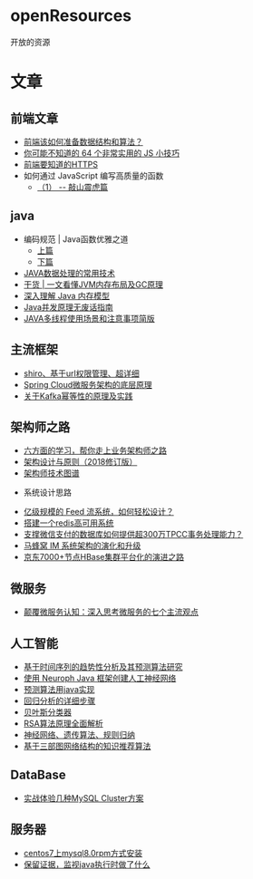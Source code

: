 # openResources
开放的资源
# 文章
## 前端文章
* [前端该如何准备数据结构和算法？](https://juejin.im/post/5d5b307b5188253da24d3cd1) 
* [你可能不知道的 64 个非常实用的 JS 小技巧](https://mp.weixin.qq.com/s/Uohu68WSaCmsjSbrP3pUfw)
* [前端要知道的HTTPS](https://mp.weixin.qq.com/s/DIFf8VjduO5rviHkgR_8lg)
* 如何通过 JavaScript 编写高质量的函数 
  - [（1） -- 敲山震虎篇](https://mp.weixin.qq.com/s/7lCK9cHmunvYlbm7Xi7JxQ)

## java
* 编码规范 | Java函数优雅之道 
  - [上篇](https://mp.weixin.qq.com/s?__biz=MzIwMDY0Nzk2Mw==&mid=2650320574&idx=1&sn=129d0dc069563bf269f9428532af41c0&chksm=8ef5facab98273dcd4e05797e71fad6439d5976047f3079f1c0556aaf5bdd019bb7177362709&scene=21#wechat_redirect)
  - [下篇](https://mp.weixin.qq.com/s/aI9w3PqWW2-CdFzjqN8HSw)
* [JAVA数据处理的常用技术](https://mp.weixin.qq.com/s?__biz=MzUzNjAxODg4MQ==&mid=2247484928&idx=1&sn=dc3ce3b2f4c76cb712d384843e241cc8)
* [干货 | 一文看懂JVM内存布局及GC原理](https://mp.weixin.qq.com/s/9xGsz5TpTSN0LxeOdNV8zA)
* [深入理解 Java 内存模型](https://mp.weixin.qq.com/s/YIaeYc1XE-iN62XzvXKI6Q)
* [Java并发原理无废话指南](https://mp.weixin.qq.com/s?__biz=MzIxMjAzMDA1MQ==&mid=2648945421&idx=1&sn=98b9c1b5fa004ec49d1f9f0484185c38#rd)
* [JAVA多线程使用场景和注意事项简版](https://mp.weixin.qq.com/s/d9zHIXsSA8olmNA89kpHvQ)


## 主流框架
* [shiro、基于url权限管理、超详细](https://blog.csdn.net/qq_36125138/article/details/83046844)
* [Spring Cloud微服务架构的底层原理](https://mp.weixin.qq.com/s/mOk0KuEWQUiugyRA3-FXwg)
* [关于Kafka幂等性的原理及实践](https://mp.weixin.qq.com/s/9DtA5pluqzY-UM0M1VuhCw)

## 架构师之路
* [六方面的学习，帮你走上业务架构师之路](https://mp.weixin.qq.com/s/X1OqFzP5MMJPewFzhURlWQ)
* [架构设计与原则（2018修订版）](https://www.rowkey.me/blog/2018/09/20/arch-new/?hmsr=toutiao.io&utm_medium=toutiao.io&utm_source=toutiao.io)
* [架构师技术图谱](https://github.com/toutiaoio/awesome-architecture)
- 系统设计思路
* [亿级规模的 Feed 流系统，如何轻松设计？](https://mp.weixin.qq.com/s/S6mflzwsqTGSW6eWG1v54w)
* [搭建一个redis高可用系统](https://www.jianshu.com/p/c2ab606b00b7?hmsr=toutiao.io&utm_medium=toutiao.io&utm_source=toutiao.io)
* [支撑微信支付的数据库如何提供超300万TPCC事务处理能力？](https://mp.weixin.qq.com/s/D-D6kyiZEFtYV3X_cOM3mA)
* [马蜂窝 IM 系统架构的演化和升级](https://mp.weixin.qq.com/s/c-3jOnhlFyXvfxZRqv3wGA)
* [京东7000+节点HBase集群平台化的演进之路](https://mp.weixin.qq.com/s/5WaeCXk0BILC7iJ3Q44bmw)

## 微服务
* [颠覆微服务认知：深入思考微服务的七个主流观点](http://blog.720ui.com/2019/microservice_7_topic/?hmsr=toutiao.io&utm_medium=toutiao.io&utm_source=toutiao.io)


## 人工智能
* [基于时间序列的趋势性分析及其预测算法研究](https://www.ixueshu.com/document/a3832abd4b5a61d0.html)
* [使用 Neuroph Java 框架创建人工神经网络](https://www.ibm.com/developerworks/cn/java/cc-artificial-neural-networks-neuroph-machine-learning/index.html?hmsr=toutiao.io&utm_medium=toutiao.io&utm_source=toutiao.io)
* [预测算法用java实现](https://blog.csdn.net/myfuturein/article/details/8949960)
* [回归分析的详细步骤](https://www.cnblogs.com/nxld/p/6123239.html)
* [贝叶斯分类器](https://www.jianshu.com/p/f6a3f3200689?f=tt)
* [RSA算法原理全面解析](https://www.jianshu.com/p/6aa7b59be872)
* [神经网络、遗传算法、规则归纳](https://www.epubit.com/articleDetails?hmsr=toutiao.io&id=3f2974dbc8754941940b1de72797725f&utm_medium=toutiao.io&utm_source=toutiao.io)
* [基于三部图网络结构的知识推荐算法](https://mp.weixin.qq.com/s/f8R7gLGEU_eznqz2ZZBa0w)

## DataBase
* [实战体验几种MySQL Cluster方案](https://blog.csdn.net/demonson/article/details/80576787)

## 服务器
* [centos7上mysql8.0rpm方式安装](https://www.cnblogs.com/liwenlongBlog/archive/2018/04/23/8916238.html)
* [保留证据，监视java执行时做了什么](https://mp.weixin.qq.com/s/2XPetXfKUFRRtKbhLQ284Q)



